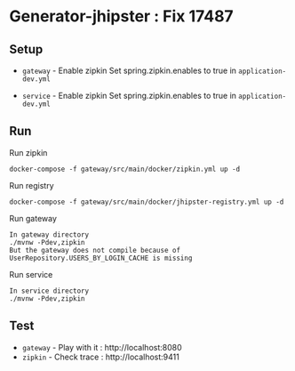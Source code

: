 # Generator-jhipster : Fix 17487


## Setup


- `gateway` - Enable zipkin
  Set spring.zipkin.enables to true in  `application-dev.yml`

- `service` - Enable zipkin
  Set spring.zipkin.enables to true in  `application-dev.yml`

## Run
Run zipkin
```
docker-compose -f gateway/src/main/docker/zipkin.yml up -d
```
Run registry
```
docker-compose -f gateway/src/main/docker/jhipster-registry.yml up -d
```

Run gateway
```
In gateway directory
./mvnw -Pdev,zipkin
But the gateway does not compile because of UserRepository.USERS_BY_LOGIN_CACHE is missing
```
Run service
```
In service directory
./mvnw -Pdev,zipkin
```

## Test

- `gateway` - Play with it : http://localhost:8080
- `zipkin` - Check trace : http://localhost:9411
